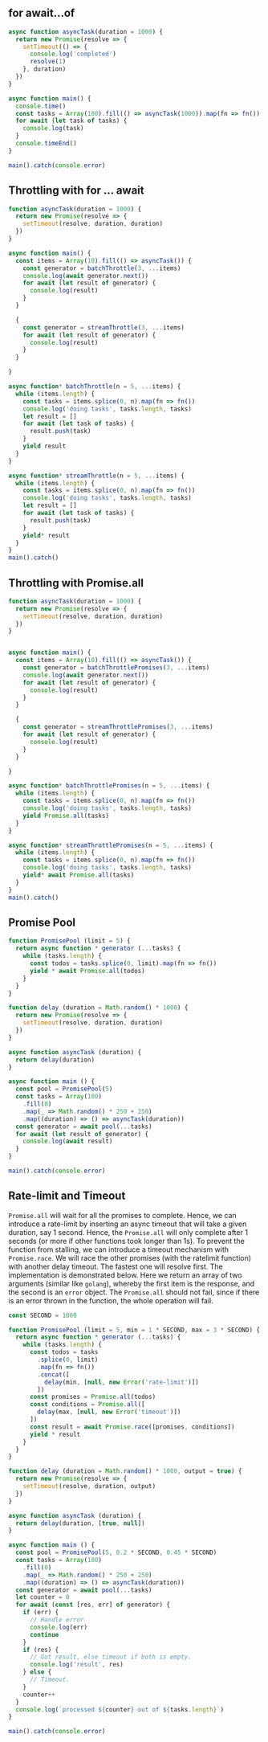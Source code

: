 ## for await...of

```js
async function asyncTask(duration = 1000) {
  return new Promise(resolve => {
    setTimeout(() => {
      console.log('completed')
      resolve(1)
    }, duration)
  })
}

async function main() {
  console.time()
  const tasks = Array(100).fill(() => asyncTask(1000)).map(fn => fn())
  for await (let task of tasks) {
    console.log(task)
  }
  console.timeEnd()
}

main().catch(console.error)
```


## Throttling with for ... await

```js
function asyncTask(duration = 1000) {
  return new Promise(resolve => {
    setTimeout(resolve, duration, duration)
  })
}

async function main() {
  const items = Array(10).fill(() => asyncTask()) {
    const generator = batchThrottle(3, ...items)
    console.log(await generator.next())
    for await (let result of generator) {
      console.log(result)
    }
  }

  {
    const generator = streamThrottle(3, ...items)
    for await (let result of generator) {
      console.log(result)
    }
  }

}

async function* batchThrottle(n = 5, ...items) {
  while (items.length) {
    const tasks = items.splice(0, n).map(fn => fn())
    console.log('doing tasks', tasks.length, tasks)
    let result = []
    for await (let task of tasks) {
      result.push(task)
    }
    yield result
  }
}

async function* streamThrottle(n = 5, ...items) {
  while (items.length) {
    const tasks = items.splice(0, n).map(fn => fn())
    console.log('doing tasks', tasks.length, tasks)
    let result = []
    for await (let task of tasks) {
      result.push(task)
    }
    yield* result
  }
}
main().catch()
```

## Throttling with Promise.all

```js
function asyncTask(duration = 1000) {
  return new Promise(resolve => {
    setTimeout(resolve, duration, duration)
  })
}


async function main() {
  const items = Array(10).fill(() => asyncTask()) {
    const generator = batchThrottlePromises(3, ...items)
    console.log(await generator.next())
    for await (let result of generator) {
      console.log(result)
    }
  }

  {
    const generator = streamThrottlePromises(3, ...items)
    for await (let result of generator) {
      console.log(result)
    }
  }

}

async function* batchThrottlePromises(n = 5, ...items) {
  while (items.length) {
    const tasks = items.splice(0, n).map(fn => fn())
    console.log('doing tasks', tasks.length, tasks)
    yield Promise.all(tasks)
  }
}

async function* streamThrottlePromises(n = 5, ...items) {
  while (items.length) {
    const tasks = items.splice(0, n).map(fn => fn())
    console.log('doing tasks', tasks.length, tasks)
    yield* await Promise.all(tasks)
  }
}
main().catch()
```


## Promise Pool

```js
function PromisePool (limit = 5) {
  return async function * generator (...tasks) {
    while (tasks.length) {
      const todos = tasks.splice(0, limit).map(fn => fn())
      yield * await Promise.all(todos)
    }
  }
}

function delay (duration = Math.random() * 1000) {
  return new Promise(resolve => {
    setTimeout(resolve, duration, duration)
  })
}

async function asyncTask (duration) {
  return delay(duration)
}

async function main () {
  const pool = PromisePool(5)
  const tasks = Array(100)
    .fill(0)
    .map(_ => Math.random() * 250 + 250)
    .map((duration) => () => asyncTask(duration))
  const generator = await pool(...tasks)
  for await (let result of generator) {
    console.log(await result)
  }
}

main().catch(console.error)
```

## Rate-limit and Timeout

`Promise.all` will wait for all the promises to complete. Hence, we can introduce a rate-limit by inserting an async timeout that will take a given duration, say 1 second. Hence, the `Promise.all` will only complete after 1 seconds (or more if other functions took longer than 1s). To prevent the function from stalling, we can introduce a timeout mechanism with `Promise.race`. We will race the other promises (with the ratelimit function) with another delay timeout. The fastest one will resolve first. The implementation is demonstrated below. Here we return an array of two arguments (similar like `golang`), whereby the first item is the response, and the second is an `error` object. The `Promise.all` should not fail, since if there is an error thrown in the function, the whole operation will fail.

```js
const SECOND = 1000

function PromisePool (limit = 5, min = 1 * SECOND, max = 3 * SECOND) {
  return async function * generator (...tasks) {
    while (tasks.length) {
      const todos = tasks
        .splice(0, limit)
        .map(fn => fn())
        .concat([
          delay(min, [null, new Error('rate-limit')])
        ])
      const promises = Promise.all(todos)
      const conditions = Promise.all([
        delay(max, [null, new Error('timeout')])
      ])
      const result = await Promise.race([promises, conditions])
      yield * result
    }
  }
}

function delay (duration = Math.random() * 1000, output = true) {
  return new Promise(resolve => {
    setTimeout(resolve, duration, output)
  })
}

async function asyncTask (duration) {
  return delay(duration, [true, null])
}

async function main () {
  const pool = PromisePool(5, 0.2 * SECOND, 0.45 * SECOND)
  const tasks = Array(100)
    .fill(0)
    .map(_ => Math.random() * 250 + 250)
    .map((duration) => () => asyncTask(duration))
  const generator = await pool(...tasks)
  let counter = 0
  for await (const [res, err] of generator) {
    if (err) {
      // Handle error
      console.log(err)
      continue
    }
    if (res) {
      // Got result, else timeout if both is empty.
      console.log('result', res)
    } else {
      // Timeout.
    }
    counter++
  }
  console.log(`processed ${counter} out of ${tasks.length}`)
}

main().catch(console.error)
```
